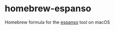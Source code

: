 # homebrew-espanso
Homebrew formula for the [espanso](https://github.com/federico-terzi/espanso) tool on macOS
